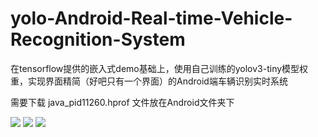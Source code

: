 # yolo-Android-Real-time-Vehicle-Recognition-System
在tensorflow提供的嵌入式demo基础上，使用自己训练的yolov3-tiny模型权重，实现界面精简（好吧只有一个界面）的Android端车辆识别实时系统

需要下载 java_pid11260.hprof 文件放在Android文件夹下

![](https://github.com/HWenTing/yolo-Android-Real-time-Vehicle-Recognition-System/blob/master/pic/%E5%9B%BE%E7%89%871.png)
![](https://github.com/HWenTing/yolo-Android-Real-time-Vehicle-Recognition-System/blob/master/pic/%E5%9B%BE%E7%89%872.png)
![](https://github.com/HWenTing/yolo-Android-Real-time-Vehicle-Recognition-System/blob/master/pic/%E5%9B%BE%E7%89%873.png)

